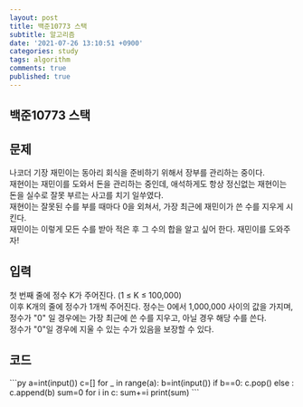 ```yaml
---
layout: post
title: 백준10773 스택
subtitle: 알고리즘
date: '2021-07-26 13:10:51 +0900'
categories: study
tags: algorithm
comments: true
published: true
---
```

## 백준10773 스택
<h2>문제</h2>
나코더 기장 재민이는 동아리 회식을 준비하기 위해서 장부를 관리하는 중이다.<br>
재현이는 재민이를 도와서 돈을 관리하는 중인데, 애석하게도 항상 정신없는 재현이는 돈을 실수로 잘못 부르는 사고를 치기 일쑤였다.<br>
재현이는 잘못된 수를 부를 때마다 0을 외쳐서, 가장 최근에 재민이가 쓴 수를 지우게 시킨다.<br>
재민이는 이렇게 모든 수를 받아 적은 후 그 수의 합을 알고 싶어 한다. 재민이를 도와주자!<br>
<h2>입력</h2>
첫 번째 줄에 정수 K가 주어진다. (1 ≤ K ≤ 100,000)<br>
이후 K개의 줄에 정수가 1개씩 주어진다. 정수는 0에서 1,000,000 사이의 값을 가지며, 정수가 "0" 일 경우에는 가장 최근에 쓴 수를 지우고, 아닐 경우 해당 수를 쓴다.<br>
정수가 "0"일 경우에 지울 수 있는 수가 있음을 보장할 수 있다.<br>
<h2>코드</h2>
```py
a=int(input())
c=[]
for _ in range(a):
    b=int(input())
    if b==0:
        c.pop()
    else :
        c.append(b)
sum=0
for i in c:
    sum+=i
print(sum)
```